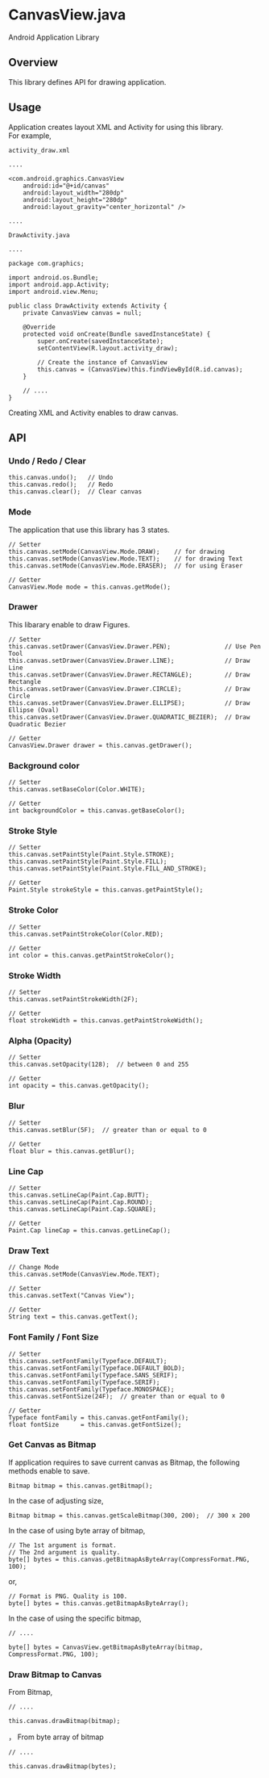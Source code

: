 CanvasView.java
=========
  
Android Application Library
  
## Overview
  
This library defines API for drawing application.
  
## Usage

Application creates layout XML and Activity for using this library.  
For example,  
  
    activity_draw.xml
  
    ....

    <com.android.graphics.CanvasView
        android:id="@+id/canvas"
        android:layout_width="280dp"
        android:layout_height="280dp"
        android:layout_gravity="center_horizontal" />

    ....
  
    DrawActivity.java
  
    ....

    package com.graphics;

    import android.os.Bundle;
    import android.app.Activity;
    import android.view.Menu;

    public class DrawActivity extends Activity {
        private CanvasView canvas = null;

        @Override
        protected void onCreate(Bundle savedInstanceState) {
            super.onCreate(savedInstanceState);
            setContentView(R.layout.activity_draw);

            // Create the instance of CanvasView
            this.canvas = (CanvasView)this.findViewById(R.id.canvas);
        }

        // ....
    }
  
Creating XML and Activity enables to draw canvas.
  
## API
  
### Undo / Redo / Clear
  
    this.canvas.undo();   // Undo
    this.canvas.redo();   // Redo
    this.canvas.clear();  // Clear canvas
  
### Mode
  
The application that use this library has 3 states.
  
    // Setter
    this.canvas.setMode(CanvasView.Mode.DRAW);    // for drawing
    this.canvas.setMode(CanvasView.Mode.TEXT);    // for drawing Text
    this.canvas.setMode(CanvasView.Mode.ERASER);  // for using Eraser

    // Getter
    CanvasView.Mode mode = this.canvas.getMode();
  
### Drawer
  
This libarary enable to draw Figures.
  
    // Setter
    this.canvas.setDrawer(CanvasView.Drawer.PEN);               // Use Pen Tool
    this.canvas.setDrawer(CanvasView.Drawer.LINE);              // Draw Line
    this.canvas.setDrawer(CanvasView.Drawer.RECTANGLE);         // Draw Rectangle
    this.canvas.setDrawer(CanvasView.Drawer.CIRCLE);            // Draw Circle
    this.canvas.setDrawer(CanvasView.Drawer.ELLIPSE);           // Draw Ellipse (Oval)
    this.canvas.setDrawer(CanvasView.Drawer.QUADRATIC_BEZIER);  // Draw Quadratic Bezier

    // Getter
    CanvasView.Drawer drawer = this.canvas.getDrawer();
  
### Background color
  
    // Setter
    this.canvas.setBaseColor(Color.WHITE);

    // Getter
    int backgroundColor = this.canvas.getBaseColor();
  
### Stroke Style
  
    // Setter
    this.canvas.setPaintStyle(Paint.Style.STROKE);
    this.canvas.setPaintStyle(Paint.Style.FILL);
    this.canvas.setPaintStyle(Paint.Style.FILL_AND_STROKE);

    // Getter
    Paint.Style strokeStyle = this.canvas.getPaintStyle();
  
### Stroke Color
  
    // Setter
    this.canvas.setPaintStrokeColor(Color.RED);

    // Getter
    int color = this.canvas.getPaintStrokeColor();
  
### Stroke Width
  
    // Setter
    this.canvas.setPaintStrokeWidth(2F);

    // Getter
    float strokeWidth = this.canvas.getPaintStrokeWidth();
  
### Alpha (Opacity)
  
    // Setter
    this.canvas.setOpacity(128);  // between 0 and 255

    // Getter
    int opacity = this.canvas.getOpacity();
  
### Blur
  
    // Setter
    this.canvas.setBlur(5F);  // greater than or equal to 0

    // Getter
    float blur = this.canvas.getBlur();
  
### Line Cap
  
    // Setter
    this.canvas.setLineCap(Paint.Cap.BUTT);
    this.canvas.setLineCap(Paint.Cap.ROUND);
    this.canvas.setLineCap(Paint.Cap.SQUARE);

    // Getter
    Paint.Cap lineCap = this.canvas.getLineCap();
  
### Draw Text
  
    // Change Mode
    this.canvas.setMode(CanvasView.Mode.TEXT);

    // Setter
    this.canvas.setText("Canvas View");

    // Getter
    String text = this.canvas.getText();
  
### Font Family / Font Size
  
    // Setter
    this.canvas.setFontFamily(Typeface.DEFAULT);
    this.canvas.setFontFamily(Typeface.DEFAULT_BOLD);
    this.canvas.setFontFamily(Typeface.SANS_SERIF);
    this.canvas.setFontFamily(Typeface.SERIF);
    this.canvas.setFontFamily(Typeface.MONOSPACE);
    this.canvas.setFontSize(24F);  // greater than or equal to 0

    // Getter
    Typeface fontFamily = this.canvas.getFontFamily();
    float fontSize      = this.canvas.getFontSize();
  
### Get Canvas as Bitmap
  
If application requires to save current canvas as Bitmap, the following methods enable to save.
  
    Bitmap bitmap = this.canvas.getBitmap();
  
In the case of adjusting size,
  
    Bitmap bitmap = this.canvas.getScaleBitmap(300, 200);  // 300 x 200
  
In the case of using byte array of bitmap,
  
    // The 1st argument is format.
    // The 2nd argument is quality.
    byte[] bytes = this.canvas.getBitmapAsByteArray(CompressFormat.PNG, 100);
  
or,
  
    // Format is PNG. Quality is 100.
    byte[] bytes = this.canvas.getBitmapAsByteArray();
  
In the case of using the specific bitmap,
  
    // ....

    byte[] bytes = CanvasView.getBitmapAsByteArray(bitmap, CompressFormat.PNG, 100);
  
### Draw Bitmap to Canvas
  
From Bitmap,
  
    // ....

    this.canvas.drawBitmap(bitmap);
  ，
From byte array of bitmap
  
    // ....

    this.canvas.drawBitmap(bytes);
  
